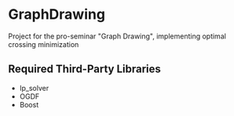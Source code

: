 # GraphDrawing
Project for the pro-seminar "Graph Drawing", implementing optimal crossing minimization

## Required Third-Party Libraries
 - lp_solver
 - OGDF
 - Boost
